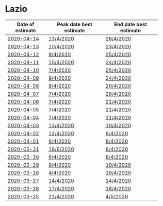 # Lazio

|Date of estimate|Peak date best estimate|End date best estimate|
|----|----|----|
|[2020-04-14](2020-04-14/README.md)|[13/4/2020](2020-04-14/COVID-19_lazio_j12_2020-04-14.md)|[26/4/2020](2020-04-14/COVID-19_lazio_j10_2020-04-14.md)|
|[2020-04-13](2020-04-13/README.md)|[10/4/2020](2020-04-13/COVID-19_lazio_j10_2020-04-13.md)|[23/4/2020](2020-04-13/COVID-19_lazio_j10_2020-04-13.md)|
|[2020-04-12](2020-04-12/README.md)|[9/4/2020](2020-04-12/COVID-19_lazio_j9_2020-04-12.md)|[25/4/2020](2020-04-12/COVID-19_lazio_j9_2020-04-12.md)|
|[2020-04-11](2020-04-11/README.md)|[10/4/2020](2020-04-11/COVID-19_lazio_j10_2020-04-11.md)|[24/4/2020](2020-04-11/COVID-19_lazio_j9_2020-04-11.md)|
|[2020-04-10](2020-04-10/README.md)|[7/4/2020](2020-04-10/COVID-19_lazio_j7_2020-04-10.md)|[25/4/2020](2020-04-10/COVID-19_lazio_j8_2020-04-10.md)|
|[2020-04-09](2020-04-09/README.md)|[9/4/2020](2020-04-09/COVID-19_lazio_j9_2020-04-09.md)|[24/4/2020](2020-04-09/COVID-19_lazio_j8_2020-04-09.md)|
|[2020-04-08](2020-04-08/README.md)|[8/4/2020](2020-04-08/COVID-19_lazio_j8_2020-04-08.md)|[20/4/2020](2020-04-08/COVID-19_lazio_j8_2020-04-08.md)|
|[2020-04-07](2020-04-07/README.md)|[7/4/2020](2020-04-07/COVID-19_lazio_j7_2020-04-07.md)|[28/4/2020](2020-04-07/COVID-19_lazio_j7_2020-04-07.md)|
|[2020-04-06](2020-04-06/README.md)|[7/4/2020](2020-04-06/COVID-19_lazio_j7_2020-04-06.md)|[21/4/2020](2020-04-06/COVID-19_lazio_j7_2020-04-06.md)|
|[2020-04-05](2020-04-05/README.md)|[7/4/2020](2020-04-05/COVID-19_lazio_j7_2020-04-05.md)|[11/4/2020](2020-04-05/COVID-19_lazio_j10_2020-04-05.md)|
|[2020-04-04](2020-04-04/README.md)|[7/4/2020](2020-04-04/COVID-19_lazio_j9_2020-04-04.md)|[11/4/2020](2020-04-04/COVID-19_lazio_j9_2020-04-04.md)|
|[2020-04-03](2020-04-03/README.md)|[13/4/2020](2020-04-03/COVID-19_lazio_j12_2020-04-03.md)|[10/4/2020](2020-04-03/COVID-19_lazio_j9_2020-04-03.md)|
|[2020-04-02](2020-04-02/README.md)|[12/4/2020](2020-04-02/COVID-19_lazio_j10_2020-04-02.md)|[8/4/2020](2020-04-02/COVID-19_lazio_j12_2020-04-02.md)|
|[2020-04-01](2020-04-01/README.md)|[6/4/2020](2020-04-01/COVID-19_lazio_j12_2020-04-01.md)|[8/4/2020](2020-04-01/COVID-19_lazio_j12_2020-04-01.md)|
|[2020-03-31](2020-03-31/README.md)|[18/6/2020](2020-03-31/COVID-19_lazio_j8_2020-03-31.md)|[8/4/2020](2020-03-31/COVID-19_lazio_j11_2020-03-31.md)|
|[2020-03-30](2020-03-30/README.md)|[6/4/2020](2020-03-30/COVID-19_lazio_j11_2020-03-30.md)|[8/4/2020](2020-03-30/COVID-19_lazio_j11_2020-03-30.md)|
|[2020-03-29](2020-03-29/README.md)|[9/4/2020](2020-03-29/COVID-19_lazio_j7_2020-03-29.md)|[10/4/2020](2020-03-29/COVID-19_lazio_j7_2020-03-29.md)|
|[2020-03-28](2020-03-28/README.md)|[4/4/2020](2020-03-28/COVID-19_lazio_j7_2020-03-28.md)|[10/4/2020](2020-03-28/COVID-19_lazio_j7_2020-03-28.md)|
|[2020-03-27](2020-03-27/README.md)|[14/4/2020](2020-03-27/COVID-19_lazio_j7_2020-03-27.md)|[14/4/2020](2020-03-27/COVID-19_lazio_j7_2020-03-27.md)|
|[2020-03-26](2020-03-26/README.md)|[17/4/2020](2020-03-26/COVID-19_lazio_j7_2020-03-26.md)|[18/4/2020](2020-03-26/COVID-19_lazio_j7_2020-03-26.md)|
|[2020-03-25](2020-03-25/README.md)|[21/4/2020](2020-03-25/COVID-19_lazio_j7_2020-03-25.md)|[4/5/2020](2020-03-25/COVID-19_lazio_j7_2020-03-25.md)|
